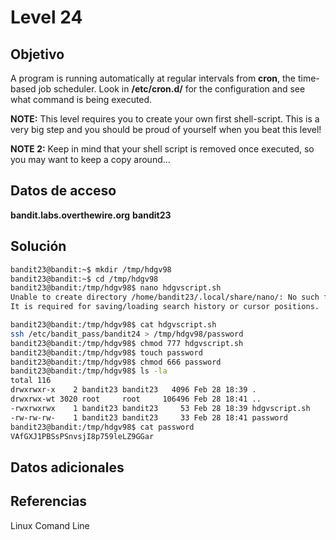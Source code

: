 # Level 24

## Objetivo
A program is running automatically at regular intervals from **cron**, the time-based job scheduler. Look in **/etc/cron.d/** for the configuration and see what command is being executed.

**NOTE:** This level requires you to create your own first shell-script. This is a very big step and you should be proud of yourself when you beat this level!

**NOTE 2:** Keep in mind that your shell script is removed once executed, so you may want to keep a copy around…
## Datos de acceso
**bandit.labs.overthewire.org**
**bandit23**

## Solución

```bash
bandit23@bandit:~$ mkdir /tmp/hdgv98
bandit23@bandit:~$ cd /tmp/hdgv98
bandit23@bandit:/tmp/hdgv98$ nano hdgvscript.sh
Unable to create directory /home/bandit23/.local/share/nano/: No such file or directory
It is required for saving/loading search history or cursor positions.

bandit23@bandit:/tmp/hdgv98$ cat hdgvscript.sh
ssh /etc/bandit_pass/bandit24 > /tmp/hdgv98/password
bandit23@bandit:/tmp/hdgv98$ chmod 777 hdgvscript.sh
bandit23@bandit:/tmp/hdgv98$ touch password
bandit23@bandit:/tmp/hdgv98$ chmod 666 password
bandit23@bandit:/tmp/hdgv98$ ls -la
total 116
drwxrwxr-x    2 bandit23 bandit23   4096 Feb 28 18:39 .
drwxrwx-wt 3020 root     root     106496 Feb 28 18:41 ..
-rwxrwxrwx    1 bandit23 bandit23     53 Feb 28 18:39 hdgvscript.sh
-rw-rw-rw-    1 bandit23 bandit23     33 Feb 28 18:41 password
bandit23@bandit:/tmp/hdgv98$ cat password
VAfGXJ1PBSsPSnvsjI8p759leLZ9GGar
```

## Datos adicionales

## Referencias
Linux Comand Line